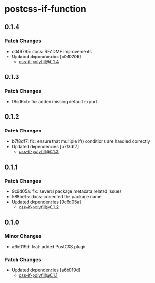 # postcss-if-function

## 0.1.4

### Patch Changes

- c049795: docs: README improvements
- Updated dependencies [c049795]
  - css-if-polyfill@0.1.4

## 0.1.3

### Patch Changes

- f8cd6cb: fix: added missing default export

## 0.1.2

### Patch Changes

- b7f8df7: fix: ensure that multiple if() conditions are handled correctly
- Updated dependencies [b7f8df7]
  - css-if-polyfill@0.1.3

## 0.1.1

### Patch Changes

- 9c6d05a: fix: several package metadata related issues
- 588be15: docs: corrected the package name
- Updated dependencies [9c6d05a]
  - css-if-polyfill@0.1.2

## 0.1.0

### Minor Changes

- a6b019d: feat: added PostCSS plugin

### Patch Changes

- Updated dependencies [a6b019d]
  - css-if-polyfill@0.1.1
